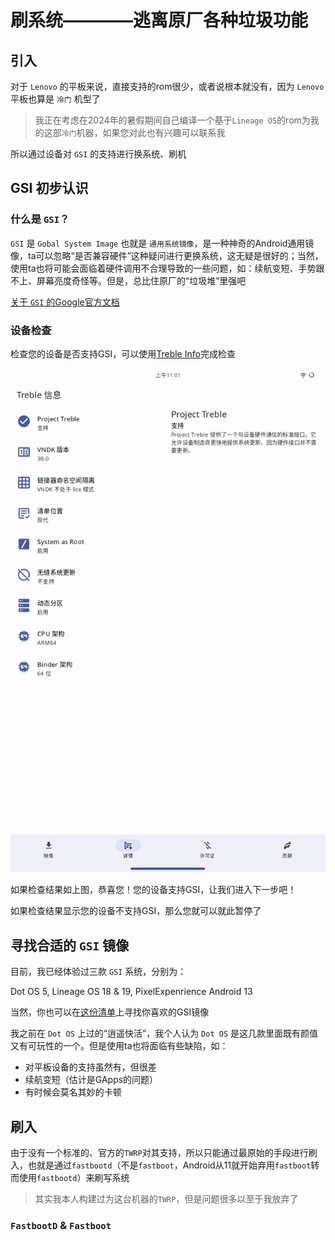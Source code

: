 # 刷系统————逃离原厂各种垃圾功能

## 引入

对于 `Lenovo` 的平板来说，直接支持的rom很少，或者说根本就没有，因为 `Lenovo` 平板也算是 `冷门` 机型了

> 我正在考虑在2024年的暑假期间自己编译一个基于`Lineage OS`的rom为我的这部`冷门`机器，如果您对此也有兴趣可以联系我

所以通过设备对 `GSI` 的支持进行换系统、刷机

## GSI 初步认识

### 什么是 `GSI`？

`GSI` 是 `Gobal System Image` 也就是 `通用系统镜像`，是一种神奇的Android通用镜像，ta可以忽略“是否兼容硬件”这种疑问进行更换系统，这无疑是很好的；当然，使用ta也将可能会面临着硬件调用不合理导致的一些问题，如：续航变短、手势跟不上、屏幕亮度奇怪等。但是，总比住原厂的“垃圾堆”里强吧

[关于 `GSI` 的Google官方文档](https://source.android.google.cn/docs/setup/create/gsi?hl=zh-cn)

### 设备检查

检查您的设备是否支持GSI，可以使用[Treble Info](https://gitlab.com/api/v4/projects/30453147/packages/generic/apk/5.2.3/TrebleInfo-free.apk)完成检查

![gsi-supprot](../../../assets/gsi_support.png)

如果检查结果如上图，恭喜您！您的设备支持GSI，让我们进入下一步吧！

如果检查结果显示您的设备不支持GSI，那么您就可以就此暂停了

## 寻找合适的 `GSI` 镜像

目前，我已经体验过三款 `GSI` 系统，分别为：

Dot OS 5, Lineage OS 18 & 19, PixelExpenrience Android 13

当然，你也可以在[这份清单](https://github.com/phhusson/treble_experimentations/wiki/Generic-System-Image-%28GSI%29-list)上寻找你喜欢的GSI镜像

我之前在 `Dot OS` 上过的“逍遥快活”，我个人认为 `Dot OS` 是这几款里面既有颜值又有可玩性的一个。但是使用ta也将面临有些缺陷，如：

- 对平板设备的支持虽然有，但很差
- 续航变短（估计是GApps的问题）
- 有时候会莫名其妙的卡顿

## 刷入

由于没有一个标准的、官方的`TWRP`对其支持，所以只能通过最原始的手段进行刷入，也就是通过`fastbootd`（不是`fastboot`，Android从11就开始弃用`fastboot`转而使用`fastbootd`）来刷写系统

> 其实我本人构建过为这台机器的`TWRP`，但是问题很多以至于我放弃了

### `FastbootD` & `Fastboot`
